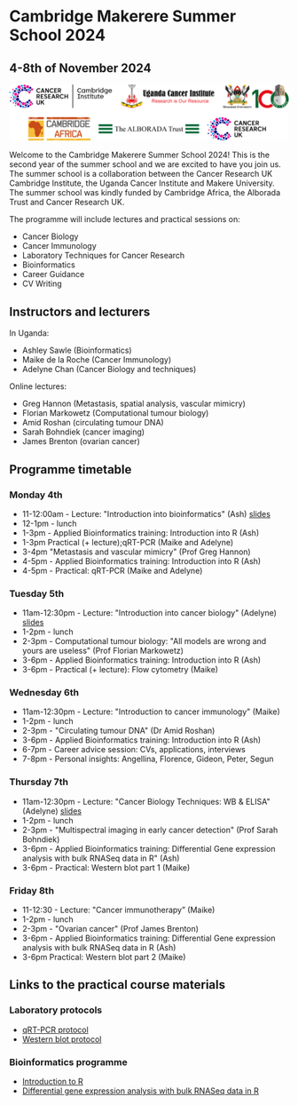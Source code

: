 # Cambridge Makerere Summer School 2024
## 4-8th of November 2024 

![](./images/Logos2024.png)

Welcome to the Cambridge Makerere Summer School 2024! This is the second year of the summer school and we are excited to have you join us. The summer school is a collaboration between the Cancer Research UK Cambridge Institute, the Uganda Cancer Institute and Makere University. The summer school was kindly funded by Cambridge Africa, the Alborada Trust and Cancer Research UK.

The programme will include lectures and practical sessions on:

* Cancer Biology    
* Cancer Immunology    
* Laboratory Techniques for Cancer Research   
* Bioinformatics    
* Career Guidance    
* CV Writing   

## Instructors and lecturers

In Uganda:

* Ashley Sawle (Bioinformatics)   
* Maike de la Roche (Cancer Immunology)   
* Adelyne Chan (Cancer Biology and techniques)  

Online lectures:

* Greg Hannon (Metastasis, spatial analysis, vascular mimicry)     
* Florian Markowetz (Computational tumour biology)    
* Amid Roshan (circulating tumour DNA)    
* Sarah Bohndiek (cancer imaging)     
* James Brenton (ovarian cancer)    

## Programme timetable

### Monday 4th

* 11-12:00am - Lecture: "Introduction into bioinformatics" (Ash) [slides](lecture_slides/BioinformaticsLecture.pdf)
* 12-1pm - lunch  
* 1-3pm - Applied Bioinformatics training: Introduction into R  (Ash) 
* 1-3pm Practical (+ lecture);qRT-PCR (Maike and Adelyne)  
* 3-4pm "Metastasis and vascular mimicry" (Prof Greg Hannon)  
* 4-5pm - Applied Bioinformatics training: Introduction into R (Ash)  
* 4-5pm - Practical: qRT-PCR (Maike and Adelyne)  

### Tuesday 5th

* 11am-12:30pm - Lecture: "Introduction into cancer biology" (Adelyne) [slides](lecture_slides/Introduction_to_Cancer_Biology.pdf)    
* 1-2pm - lunch   
* 2-3pm - Computational tumour biology: "All models are wrong and yours are useless" (Prof Florian Markowetz)   
* 3-6pm - Applied Bioinformatics training: Introduction into R (Ash)   
* 3-6pm - Practical (+ lecture): Flow cytometry (Maike)   

### Wednesday 6th

* 11am-12:30pm - Lecture: "Introduction to cancer immunology" (Maike)   
* 1-2pm - lunch  
* 2-3pm - "Circulating tumour DNA" (Dr Amid Roshan)  
* 3-6pm - Applied Bioinformatics training: Introduction into R (Ash)  
* 6-7pm - Career advice session: CVs, applications, interviews  
* 7-8pm - Personal insights: Angellina, Florence, Gideon, Peter, Segun  

### Thursday 7th

* 11am-12:30pm - Lecture: "Cancer Biology Techniques: WB & ELISA" (Adelyne) [slides](lecture_slides/Western_Blot_and_ELISA.pdf)
* 1-2pm - lunch
* 2-3pm - "Multispectral imaging in early cancer detection" (Prof Sarah Bohndiek)
* 3-6pm - Applied Bioinformatics training: Differential Gene expression analysis with bulk RNASeq data in R" (Ash)
* 3-6pm - Practical: Western blot part 1 (Maike)

### Friday 8th

* 11-12:30 - Lecture: "Cancer immunotherapy” (Maike)
* 1-2pm - lunch
* 2-3pm - "Ovarian cancer" (Prof James Brenton)
* 3-6pm - Applied Bioinformatics training: Differential Gene expression analysis with bulk RNASeq data in R (Ash)
* 3-6pm Practical: Western blot part 2 (Maike)

## Links to the practical course materials

### Laboratory protocols

* [qRT-PCR protocol](protocols/qRT-PCR_protocol.docx)
* [Western blot protocol](protocols/Western_blot_protocol.docx)

### Bioinformatics programme

* [Introduction to R](Reverse_Summer_School_2024_R_Intro/docs/index.html)
* [Differential gene expression analysis with bulk RNASeq data in R](Reverse_Summer_School_2024_RNAseq/index.md)